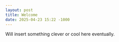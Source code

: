 ```yaml
---
layout: post
title: Welcome
date: 2025-04-23 15:22 -1000
---
```


Will insert something clever or cool here eventually. 

